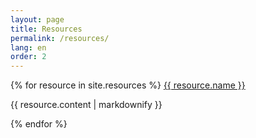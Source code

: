 ```yaml
---
layout: page
title: Resources
permalink: /resources/
lang: en
order: 2
---
```


{% for resource in site.resources %}
  <a href="{{ resource.URL }}">{{ resource.name }}</a>
  <p>{{ resource.content | markdownify }}</p>
{% endfor %}
